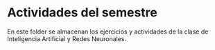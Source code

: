 # Actividades del semestre
En este folder se almacenan los ejercicios y actividades de la clase de Inteligencia Artificial y Redes Neuronales.
